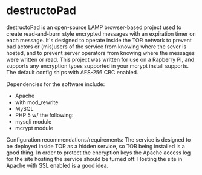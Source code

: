 destructoPad
============

destructoPad is an open-source LAMP browser-based project used to create read-and-burn style encrypted messages with an expiration timer on each message. It's designed to operate inside the TOR network to prevent bad actors or (mis)users of the service from knowing where the sever is hosted, and to prevent server operators from knowing where the messages were written or read. This project was written for use on a Rapberry PI, and supports any encryption types supported in your mcrypt install supports. The default config ships with AES-256 CBC enabled.

Dependencies for the software include:
 - Apache
  - with mod\_rewrite
 - MySQL
 - PHP 5 w/ the following:
  - mysqli module
  - mcrypt module

Configuration recommendations/requirements:
 The service is designed to be deployed inside TOR as a hidden service, so TOR being installed is a good thing.
 In order to protect the encryption keys the Apache access log for the site hosting the service should be turned off.
 Hosting the site in Apache with SSL enabled is a good idea.
